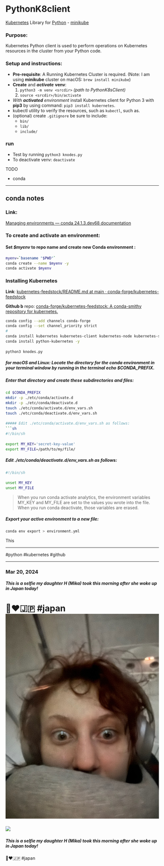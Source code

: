 # PythonK8client
[Kubernetes](https://kubernetes.io) Library for [Python](https://www.python.org) - [minikube](https://minikube.sigs.k8s.io/) 

### Purpose:
Kubernetes Python client is used to perform operations on Kubernetes resources in the cluster from your Python code.

### Setup and instructions:

- **Pre-requisite**:  A Running Kubernetes Cluster is required. (Note: I am using **minikube** cluster on macOS:  `brew install minikube`)
- **Create** and ***activate*** **venv**:
  1. `python3 -m venv <srcdir>` *(path to PythonK8sClient)*
  2. `source <srcdir>/bin/activate`
- *With **activated** environment* install Kubernetes client for Python 3 with **pip3** by using command: `pip3 install kubernetes`. 
- kubectl utility to verify the resources, such as `kubectl`, such as.
- (optional) create `.gitignore` be sure to include:
  - `bin/`
  - `lib/`
  - `include/`

### run

* Test by running `python3 knodes.py`
* To deactivate venv:  `deactivate`

TODO
* conda
- - -
## conda notes

### Link:
[Managing environments — conda 24.1.3.dev68 documentation](https://conda.io/projects/conda/en/latest/user-guide/tasks/manage-environments.html#activating-an-environment)

### To create and activate an environment: 
#### Set *$myenv* to repo name and create new Conda environment :

```sh
myenv=`basename "$PWD"`
conda create --name $myenv -y
conda activate $myenv
```

### Installing Kubernetes 
**Link**:  [kubernetes-feedstock/README.md at main · conda-forge/kubernetes-feedstock](https://github.com/conda-forge/kubernetes-feedstock/blob/main/README.md#installing-kubernetes)

**Github b** repo:
[conda-forge/kubernetes-feedstock: A conda-smithy repository for kubernetes.](https://github.com/conda-forge/kubernetes-feedstock.git)

```sh
conda config --add channels conda-forge
conda config --set channel_priority strict
#
conda install kubernetes kubernetes-client kubernetes-node kubernetes-server -y
conda install python-kubernetes -y

python3 knodes.py
```

##### for macOS and Linux:  Locate the directory for the conda environment in your terminal window by running in the terminal echo $CONDA_PREFIX.
##### Enter that directory and create these subdirectories and files:
```sh
cd $CONDA_PREFIX
mkdir -p ./etc/conda/activate.d
mkdir -p ./etc/conda/deactivate.d
touch ./etc/conda/activate.d/env_vars.sh
touch ./etc/conda/deactivate.d/env_vars.sh

##### Edit ./etc/conda/activate.d/env_vars.sh as follows:
```sh
#!/bin/sh

export MY_KEY='secret-key-value'
export MY_FILE=/path/to/my/file/
```

##### Edit ./etc/conda/deactivate.d/env_vars.sh as follows:
```sh
#!/bin/sh

unset MY_KEY
unset MY_FILE
```

> When you run conda activate analytics, the environment variables MY_KEY and MY_FILE are set to the values you wrote into the file. When you run conda deactivate, those variables are erased.

##### Export your active environment to a new file:
```bash
conda env export > environment.yml
```


This

- - -
#python
#kubernetes
#github 
- - -
### Mar 20, 2024




##### This is a selfie my daughter H (*Mika*) took this morning after she woke up in Japan today!

 👧❤️🇯🇵
#japan ![](732593856.jpg)
=======
![](732593856.jpeg)
##### This is a selfie my daughter H (*Mika*) took this morning after she woke up in Japan today!

 👧❤️🇯🇵
#japan 

